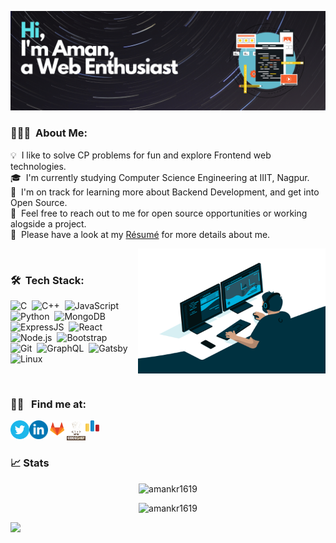 ![Cover Photo](pics/GithubReadme.png)

### 👨🏻‍💻 &nbsp;About Me:

💡 &nbsp;I like to solve CP problems for fun and explore Frontend web technologies.\
🎓 &nbsp;I'm currently studying Computer Science Engineering at IIIT, Nagpur.\
🌱 &nbsp;I'm on track for learning more about Backend Development, and get into Open Source.\
💬 &nbsp;Feel free to reach out to me for open source opportunities or working alogside a project.\
📄 &nbsp;Please have a look at my [Résumé](#) for more details about me.

<img align="right" alt="GIF" src="pics/code.gif?raw=true" width="300" height="200" />

<br />

### 🛠 &nbsp;Tech Stack:

![C](https://img.shields.io/badge/-C-05122A?style=flat&logo=C&logoColor=A8B9CC)&nbsp;
![C++](https://img.shields.io/badge/-C++-05122A?style=flat&logo=C%2B%2B&logoColor=00599C)&nbsp;
![JavaScript](https://img.shields.io/badge/-JavaScript-05122A?style=flat&logo=javascript)&nbsp;
![Python](https://img.shields.io/badge/-Python-05122A?style=flat&logo=python)&nbsp;
![MongoDB](https://img.shields.io/badge/-MongoDB-05122A?style=flat&logo=mongodb)&nbsp;
![ExpressJS](https://img.shields.io/badge/-Express-05122A?style=flat&logo=express)&nbsp;
![React](https://img.shields.io/badge/-React-05122A?style=flat&logo=react)&nbsp;
![Node.js](https://img.shields.io/badge/-Node.js-05122A?style=flat&logo=node.js)&nbsp;
![Bootstrap](https://img.shields.io/badge/-Bootstrap-05122A?style=flat&logo=bootstrap&logoColor=563D7C)\
![Git](https://img.shields.io/badge/-Git-05122A?style=flat&logo=git)&nbsp;
![GraphQL](https://img.shields.io/badge/-GraphQL-05122A?style=flat&logo=graphql)&nbsp;
![Gatsby](https://img.shields.io/badge/-Gatsby-05122A?style=flat&logo=gatsby)&nbsp;
![Linux](https://img.shields.io/badge/-Linux-05122A?style=flat&logo=linux)&nbsp;

<br />

### 🤝🏻 &nbsp; Find me at:

<a href="https://twitter.com/a_man_kr">
  <img align="left" alt="Aman Kumar | Twitter" width="30px" src="icons/twitter.svg" />
</a>

<a href="https://www.linkedin.com/in/aman-kumar-7a34571b2/">
  <img align="left" alt="Aman Kumar | LinkedIN" width="30px" src="icons/linkedin.svg" />
</a>

<a href="https://gitlab.gnome.org/amankr1619">
  <img align="left" alt="Aman Kumar | Gitlab" width="30px" src="icons/gitlab.png" />
</a>

<a href="https://www.codechef.com/users/codecaine">
  <img align="left" alt="Aman Kumar | Codechef" width="30px" src="icons/codechef.png" />
</a>

<a href="https://codeforces.com/profile/codecaine">
  <img align="left" alt="Aman Kumar | Codeforces" width="22px" src="icons/codeforces.png" />
</a>

<!-- <a href="https://leetcode.com/codecaine/">
  <img align="left" alt="Aman Kumar | Leetcode" width="30px" src="icons/leetcode.png" />
</a>

<a href="https://www.buymeacoffee.com/amankr" target="_blank"><img src="icons/buymeacoffee.svg" width="25px" alt="Buy Me A Coffee" width="150" ></a> -->

<br />
<br/>

### 📈 Stats

<p align="center"> <img src="https://github-readme-stats.vercel.app/api?username=amankr1619&count_private=true&theme=radical&show_icons=true" alt="amankr1619" />

<p align="center"> <img src="https://github-readme-stats.vercel.app/api/wakatime?username=amankr1619&theme=radical&show_icons=true" alt="amankr1619" />

![](https://komarev.com/ghpvc/?username=amankr1619&color=blueviolet&style=flat-square&label=Profile+Views)
